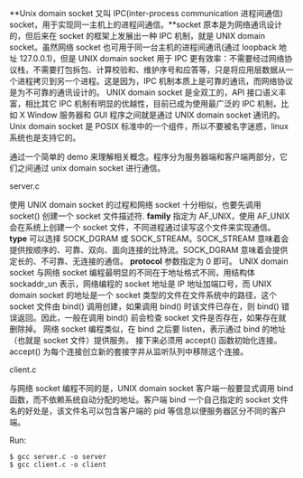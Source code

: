 **Unix domain socket 又叫 IPC(inter-process communication 进程间通信) socket，用于实现同一主机上的进程间通信。**socket 原本是为网络通讯设计的，但后来在 socket 的框架上发展出一种 IPC 机制，就是 UNIX domain socket。虽然网络 socket 也可用于同一台主机的进程间通讯(通过 loopback 地址 127.0.0.1)，但是 UNIX domain socket 用于 IPC 更有效率：不需要经过网络协议栈，不需要打包拆包、计算校验和、维护序号和应答等，只是将应用层数据从一个进程拷贝到另一个进程。这是因为，IPC 机制本质上是可靠的通讯，而网络协议是为不可靠的通讯设计的。
UNIX domain socket 是全双工的，API 接口语义丰富，相比其它 IPC 机制有明显的优越性，目前已成为使用最广泛的 IPC 机制，比如 X Window 服务器和 GUI 程序之间就是通过 UNIX domain socket 通讯的。
Unix domain socket 是 POSIX 标准中的一个组件，所以不要被名字迷惑，linux 系统也是支持它的。

通过一个简单的 demo 来理解相关概念。程序分为服务器端和客户端两部分，它们之间通过 unix domain socket 进行通信。

server.c

使用 UNIX domain socket 的过程和网络 socket 十分相似，也要先调用 socket() 创建一个 socket 文件描述符.
**family** 指定为 AF_UNIX，使用 AF_UNIX 会在系统上创建一个 socket 文件，不同进程通过读写这个文件来实现通信。
**type** 可以选择 SOCK_DGRAM 或 SOCK_STREAM。SOCK_STREAM 意味着会提供按顺序的、可靠、双向、面向连接的比特流。SOCK_DGRAM 意味着会提供定长的、不可靠、无连接的通信。
**protocol** 参数指定为 0 即可。
UNIX domain socket 与网络 socket 编程最明显的不同在于地址格式不同，用结构体 sockaddr_un 表示，网络编程的 socket 地址是 IP 地址加端口号，而 UNIX domain socket 的地址是一个 socket 类型的文件在文件系统中的路径，这个 socket 文件由 bind() 调用创建，如果调用 bind() 时该文件已存在，则 bind() 错误返回。因此，一般在调用 bind() 前会检查 socket 文件是否存在，如果存在就删除掉。
网络 socket 编程类似，在 bind 之后要 listen，表示通过 bind 的地址（也就是 socket 文件）提供服务。
接下来必须用 accept() 函数初始化连接。accept() 为每个连接创立新的套接字并从监听队列中移除这个连接。

client.c

与网络 socket 编程不同的是，UNIX domain socket 客户端一般要显式调用 bind 函数，而不依赖系统自动分配的地址。客户端 bind 一个自己指定的 socket 文件名的好处是，该文件名可以包含客户端的 pid 等信息以便服务器区分不同的客户端。

Run:

```
$ gcc server.c -o server
$ gcc client.c -o client
```